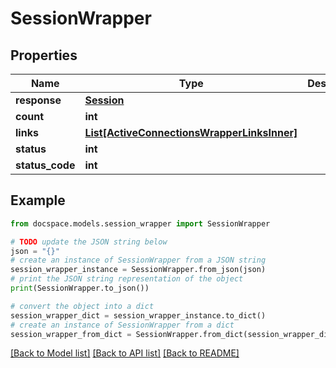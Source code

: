 # SessionWrapper


## Properties

Name | Type | Description | Notes
------------ | ------------- | ------------- | -------------
**response** | [**Session**](Session.md) |  | [optional] 
**count** | **int** |  | [optional] 
**links** | [**List[ActiveConnectionsWrapperLinksInner]**](ActiveConnectionsWrapperLinksInner.md) |  | [optional] 
**status** | **int** |  | [optional] 
**status_code** | **int** |  | [optional] 

## Example

```python
from docspace.models.session_wrapper import SessionWrapper

# TODO update the JSON string below
json = "{}"
# create an instance of SessionWrapper from a JSON string
session_wrapper_instance = SessionWrapper.from_json(json)
# print the JSON string representation of the object
print(SessionWrapper.to_json())

# convert the object into a dict
session_wrapper_dict = session_wrapper_instance.to_dict()
# create an instance of SessionWrapper from a dict
session_wrapper_from_dict = SessionWrapper.from_dict(session_wrapper_dict)
```
[[Back to Model list]](../README.md#documentation-for-models) [[Back to API list]](../README.md#documentation-for-api-endpoints) [[Back to README]](../README.md)



